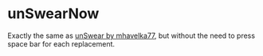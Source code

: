 
# unSwearNow

Exactly the same as [unSwear by mhavelka77](https://github.com/mhavelka77/unSwear), but without the need to press space bar for each replacement.

